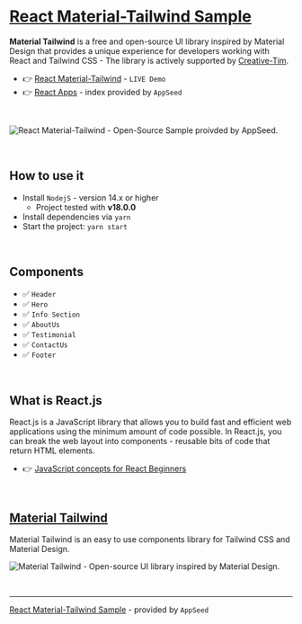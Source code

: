 # [React Material-Tailwind Sample](https://github.com/app-generator/sample-material-tailwind)

**Material Tailwind** is a free and open-source UI library inspired by Material Design that provides a unique experience for developers working with React and Tailwind CSS - The library is actively supported by [Creative-Tim](https://bit.ly/3fKQZaL).

- 👉 [React Material-Tailwind](https://sample-material-tailwind.appseed-srv1.com/) - `LIVE Demo`
- 👉 [React Apps](https://appseed.us/apps/react) - index provided by `AppSeed`

<br />

![React Material-Tailwind - Open-Source Sample proivded by AppSeed.](https://user-images.githubusercontent.com/51070104/204786262-1dfa1810-3e4e-474c-84df-213faaa3a87b.jpg)

<br />

## How to use it 

- Install `NodejS` - version 14.x or higher 
  - Project tested with **v18.0.0** 
- Install dependencies via `yarn`
- Start the project: `yarn start` 

<br />

## Components

- ✅ `Header` 
- ✅ `Hero`
- ✅ `Info Section`
- ✅ `AboutUs`
- ✅ `Testimonial`
- ✅ `ContactUs`
- ✅ `Footer`   

<br />

## What is React.js

React.js is a JavaScript library that allows you to build fast and efficient web applications using the minimum amount of code possible. In React.js, you can break the web layout into components - reusable bits of code that return HTML elements. 

- 👉 [JavaScript concepts for React Beginners](https://blog.appseed.us/10-javascript-concepts-for-react-beginners/)

<br />

## [Material Tailwind](https://www.material-tailwind.com/) 

Material Tailwind is an easy to use components library for Tailwind CSS and Material Design.

![Material Tailwind - Open-source UI library inspired by Material Design.](https://user-images.githubusercontent.com/51070104/204787709-560342fd-7dfd-4bc3-8b86-14da44030a85.png) 

<br />

--- 
[React Material-Tailwind Sample](https://github.com/app-generator/sample-material-tailwind) - provided by `AppSeed`
